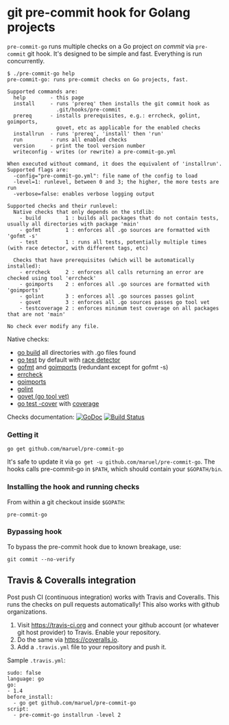 git pre-commit hook for Golang projects
=======================================

`pre-commit-go` runs multiple checks on a Go project *on commit* via
`pre-commit` git hook. It's designed to be simple and fast. Everything is run
concurrently.

    $ ./pre-commit-go help
    pre-commit-go: runs pre-commit checks on Go projects, fast.

    Supported commands are:
      help        - this page
      install     - runs 'prereq' then installs the git commit hook as
                    .git/hooks/pre-commit
      prereq      - installs prerequisites, e.g.: errcheck, golint, goimports,
                    govet, etc as applicable for the enabled checks
      installrun  - runs 'prereq', 'install' then 'run'
      run         - runs all enabled checks
      version     - print the tool version number
      writeconfig - writes (or rewrite) a pre-commit-go.yml

    When executed without command, it does the equivalent of 'installrun'.
    Supported flags are:
      -config="pre-commit-go.yml": file name of the config to load
      -level=1: runlevel, between 0 and 3; the higher, the more tests are run
      -verbose=false: enables verbose logging output

    Supported checks and their runlevel:
      Native checks that only depends on the stdlib:
        - build        1 : builds all packages that do not contain tests, usually all directories with package 'main'
        - gofmt        1 : enforces all .go sources are formatted with 'gofmt -s'
        - test         1 : runs all tests, potentially multiple times (with race detector, with different tags, etc)

      Checks that have prerequisites (which will be automatically installed):
        - errcheck     2 : enforces all calls returning an error are checked using tool 'errcheck'
        - goimports    2 : enforces all .go sources are formatted with 'goimports'
        - golint       3 : enforces all .go sources passes golint
        - govet        3 : enforces all .go sources passes go tool vet
        - testcoverage 2 : enforces minimum test coverage on all packages that are not 'main'

    No check ever modify any file.

Native checks:

  * [go build](https://golang.org/pkg/go/build/) all directories with .go files found
  * [go test](https://golang.org/pkg/testing/) by default with [race detector](https://blog.golang.org/race-detector)
  * [gofmt](https://golang.org/cmd/gofmt/) and [goimports](https://godoc.org/code.google.com/p/go.tools/cmd/goimports) (redundant except for gofmt -s)
  * [errcheck](https://github.com/kisielk/errcheck)
  * [goimports](https://golang.org/x/tools/cmd/goimports)
  * [golint](https://github.com/golang/lint)
  * [govet (go tool vet)](https://golang.org/x/tools/cmd/vet)
  * [go test -cover](https://golang.org/pkg/testing/) with [coverage](https://blog.golang.org/cover)

Checks documentation: [![GoDoc](https://godoc.org/github.com/maruel/pre-commit-go/checks/definitions?status.svg)](https://godoc.org/github.com/maruel/pre-commit-go/checks/definitions)
[![Build Status](https://travis-ci.org/maruel/pre-commit-go.svg?branch=master)](https://travis-ci.org/maruel/pre-commit-go)


### Getting it

    go get github.com/maruel/pre-commit-go

It's safe to update it via `go get -u github.com/maruel/pre-commit-go`. The
hooks calls pre-commit-go in `$PATH`, which should contain your `$GOPATH/bin`.


### Installing the hook and running checks

From within a git checkout inside `$GOPATH`:

    pre-commit-go


### Bypassing hook

To bypass the pre-commit hook due to known breakage, use:

    git commit --no-verify


Travis & Coveralls integration
---------------------------------

Post push CI (continuous integration) works with Travis and Coveralls. This
runs the checks on pull requests automatically! This also works with
github organizations.

   1. Visit https://travis-ci.org and connect your github account (or whatever
      git host provider) to Travis. Enable your repository.
   2. Do the same via https://coveralls.io.
   3. Add a `.travis.yml` file to your repository and push it.

Sample `.travis.yml`:

    sudo: false
    language: go
    go:
    - 1.4
    before_install:
      - go get github.com/maruel/pre-commit-go
    script:
      - pre-commit-go installrun -level 2
